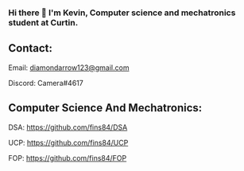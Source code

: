 ### Hi there 👋 I'm Kevin, Computer science and mechatronics student at Curtin.

## Contact:
Email: diamondarrow123@gmail.com

Discord: Camera#4617

## Computer Science And Mechatronics:

DSA: https://github.com/fins84/DSA

UCP: https://github.com/fins84/UCP

FOP: https://github.com/fins84/FOP
